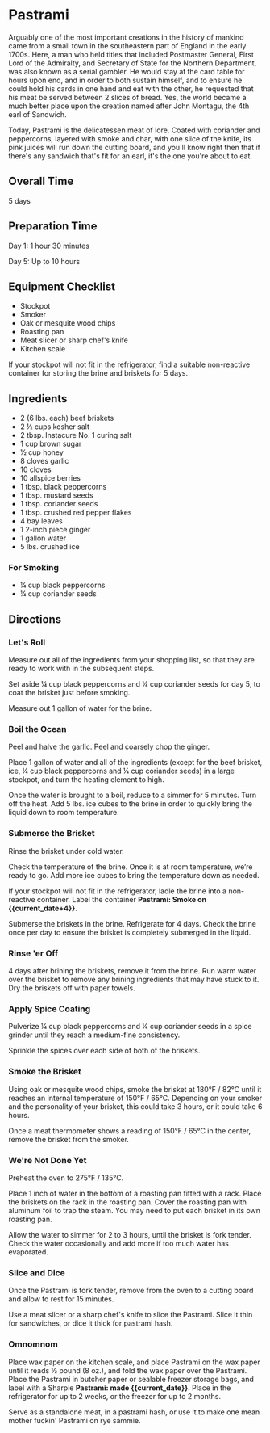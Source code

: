 # Pastrami

Arguably one of the most important creations in the history of mankind came from a small town in the southeastern part of England in the early 1700s. Here, a man who held titles that included Postmaster General, First Lord of the Admiralty, and Secretary of State for the Northern Department, was also known as a serial gambler. He would stay at the card table for hours upon end, and in order to both sustain himself, and to ensure he could hold his cards in one hand and eat with the other, he requested that his meat be served between 2 slices of bread. Yes, the world became a much better place upon the creation named after John Montagu, the 4th earl of Sandwich. 

Today, Pastrami is the delicatessen meat of lore. Coated with coriander and peppercorns, layered with smoke and char, with one slice of the knife, its pink juices will run down the cutting board, and you'll know right then that if there's any sandwich that's fit for an earl, it's the one you're about to eat.

## Overall Time

5 days

## Preparation Time

Day 1: 1 hour 30 minutes 

Day 5: Up to 10 hours

## Equipment Checklist

* Stockpot
* Smoker
* Oak or mesquite wood chips
* Roasting pan
* Meat slicer or sharp chef's knife
* Kitchen scale
 
If your stockpot will not fit in the refrigerator, find a suitable non-reactive container for storing the brine and briskets for 5 days.

## Ingredients

* 2 (6 lbs. each) beef briskets
* 2 ½ cups kosher salt
* 2 tbsp. Instacure No. 1 curing salt
* 1 cup brown sugar
* ½ cup honey
* 8 cloves garlic
* 10 cloves
* 10 allspice berries
* 1 tbsp. black peppercorns
* 1 tbsp. mustard seeds
* 1 tbsp. coriander seeds
* 1 tbsp. crushed red pepper flakes
* 4 bay leaves
* 1 2-inch piece ginger
* 1 gallon water
* 5 lbs. crushed ice

### For Smoking

* ¼ cup black peppercorns
* ¼ cup coriander seeds

## Directions

### Let's Roll

Measure out all of the ingredients from your shopping list, so that they are ready to work with in the subsequent steps.

Set aside ¼ cup black peppercorns and ¼ cup coriander seeds for day 5, to coat the brisket just before smoking.

Measure out 1 gallon of water for the brine.

### Boil the Ocean

Peel and halve the garlic. Peel and coarsely chop the ginger.

Place 1 gallon of water and all of the ingredients (except for the beef brisket, ice, ¼ cup black peppercorns and ¼ cup coriander seeds) in a large stockpot, and turn the heating element to high.

Once the water is brought to a boil, reduce to a simmer for 5 minutes. Turn off the heat. Add 5 lbs. ice cubes to the brine in order to quickly bring the liquid down to room temperature.

### Submerse the Brisket

Rinse the brisket under cold water.

Check the temperature of the brine. Once it is at room temperature, we’re ready to go. Add more ice cubes to bring the temperature down as needed.

If your stockpot will not fit in the refrigerator, ladle the brine into a non-reactive container. Label the container __Pastrami: Smoke on {{current_date+4}}__.

Submerse the briskets in the brine. Refrigerate for 4 days. Check the brine once per day to ensure the brisket is completely submerged in the liquid.

### Rinse 'er Off

4 days after brining the briskets, remove it from the brine. Run warm water over the brisket to remove any brining ingredients that may have stuck to it. Dry the briskets off with paper towels.

### Apply Spice Coating

Pulverize ¼ cup black peppercorns and ¼ cup coriander seeds in a spice grinder until they reach a medium-fine consistency.

Sprinkle the spices over each side of both of the briskets.

### Smoke the Brisket

Using oak or mesquite wood chips, smoke the brisket at 180°F / 82°C until it reaches an internal temperature of 150°F / 65°C. Depending on your smoker and the personality of your brisket, this could take 3 hours, or it could take 6 hours.

Once a meat thermometer shows a reading of 150°F / 65°C in the center, remove the brisket from the smoker.

### We're Not Done Yet

Preheat the oven to 275°F / 135°C. 

Place 1 inch of water in the bottom of a roasting pan fitted with a rack. Place the briskets on the rack in the roasting pan. Cover the roasting pan with aluminum foil to trap the steam. You may need to put each brisket in its own roasting pan.

Allow the water to simmer for 2 to 3 hours, until the brisket is fork tender. Check the water occasionally and add more if too much water has evaporated.

### Slice and Dice

Once the Pastrami is fork tender, remove from the oven to a cutting board and allow to rest for 15 minutes. 

Use a meat slicer or a sharp chef's knife to slice the Pastrami. Slice it thin for sandwiches, or dice it thick for pastrami hash.

### Omnomnom

Place wax paper on the kitchen scale, and place Pastrami on the wax paper until it reads ½ pound (8 oz.), and fold the wax paper over the Pastrami. Place the Pastrami in butcher paper or sealable freezer storage bags, and label with a Sharpie __Pastrami: made {{current_date}}__. Place in the refrigerator for up to 2 weeks, or the freezer for up to 2 months.

Serve as a standalone meat, in a pastrami hash, or use it to make one mean mother fuckin' Pastrami on rye sammie.
